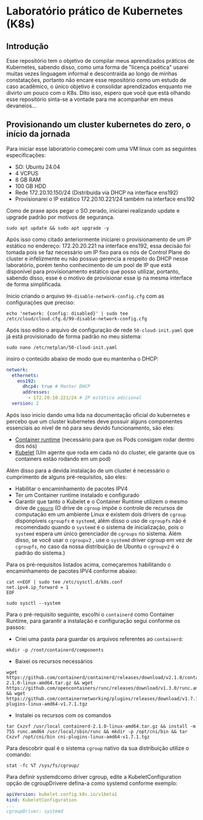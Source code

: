 # Laboratório prático de Kubernetes (K8s)

## Introdução

Esse repositório tem o objetivo de compilar meus aprendizados práticos de Kubernetes, sabendo disso, como uma forma de "licença poética" usarei muitas vezes linguagem informal e descontraída ao longo de minhas constatações, portanto não encare esse repositório como um estudo de caso acadêmico, o único objetivo é consolidar aprendizados enquanto me divirto um pouco com o K8s. Dito isso, espero que você que está olhando esse repositório sinta-se a vontade para me acompanhar em meus devaneios...

## Provisionando um cluster kubernetes do zero, o início da jornada

Para iniciar esse laboratório começarei com uma VM linux com as seguintes especificações:

- SO: Ubuntu 24.04
- 4 VCPUS
- 8 GB RAM
- 100 GB HDD
- Rede 172.20.10.150/24 (Distribuída via DHCP na interface ens192)
- Provisionarei o IP estático 172.20.10.221/24 também na interface ens192

Como de praxe após pegar o SO zerado, iniciarei realizando update e upgrade padrão por motivos de segurança.

```shell
sudo apt update && sudo apt upgrade -y
```

Após isso como citado anteriormente iniciarei o provisionamento de um IP estático no endereço: 172.20.20.221 na interface ens192, essa decisão foi tomada pois se faz necessário um IP fixo para os nós de Control Plane do cluster e infelizmente eu não possuo gerencia a respeito do DHCP nesse laboratório, porém tenho conhecimento de um pool de IP que está disponível para provisionamento estático que posso utilizar, portanto, sabendo disso, esse é o motivo de provisionar esse ip na mesma interface de forma simplificada.

Inicio criando o arquivo `99-disable-network-config.cfg` com as configurações que preciso:

```shell
echo 'network: {config: disabled}' | sudo tee /etc/cloud/cloud.cfg.d/99-disable-network-config.cfg
```

Após isso edito o arquivo de configuração de rede `50-cloud-init.yaml` que já está provisionado de forma padrão no meu sistema:

```shell
sudo nano /etc/netplan/50-cloud-init.yaml
```

insiro o conteúdo abaixo de modo que eu mantenha o DHCP:

```yaml
network:
  ethernets:
    ens192:
      dhcp4: true # Manter DHCP
      addresses:
        - 172.20.10.221/24 # IP estático adicional
  version: 2
```

Após isso inicio dando uma lida na documentação oficial do kubernetes e percebo que um cluster kubernetes deve possuir alguns componentes essenciais ao nível de nó para seu devido funcionamento, são eles:

- [Container runtime](https://github.com/containerd/containerd/blob/main/docs/getting-started.md) (necessário para que os Pods consigam rodar dentro dos nós)
- [Kubelet](https://kubernetes.io/docs/concepts/architecture/#kubelet) (Um agente que roda em cada nó do cluster, ele garante que os containers estão rodando em um pod)

Além disso para a devida instalação de um cluster é necessário o cumprimento de alguns pré-requisitos, são eles:

- Habilitar o encaminhamento de pacotes IPV4
- Ter um Container runtime instalado e configurado
- Garantir que tanto o Kubelet e o Container Runtime utilizem o mesmo drive de [`cgourp`](https://kubernetes.io/docs/setup/production-environment/container-runtimes/#systemd-cgroup-driver) (O drive de `cgroup` impõe o controle de recursos de computação em um ambiente Linux e existem dois drivers de `cgroup` disponpíveis `cgroupfs` e `systemd`, além disso o uso de `cgroupfs` não é recomendado quando o `systemd` é o sistema de inicialização, pois o `systemd` espera um único gerenciador de `cgroups` no sistema. Além disso, se você usar o `cgroupv2` , use o `systemd` driver cgroup em vez de `cgroupfs`, no caso da nossa distribuição de Ubuntu o `cgroupv2` é o padrão do sistema.)

Para os pré-requisitos listados acima, começaremos habilitando o encaminhamento de pacotes IPV4 conforme abaixo:

```shell
cat <<EOF | sudo tee /etc/sysctl.d/k8s.conf
net.ipv4.ip_forward = 1
EOF
```

```shell
sudo sysctl --system
```

Para o pré-requisito seguinte, escolhi o `containerd` como Container Runtime, para garantir a instalação e configuração segui conforme os passos:

- Criei uma pasta para guardar os arquivos referentes ao `containerd`:

```shell
mkdir -p /root/containerd/components
```

- Baixei os recursos necessários

```shell
wget https://github.com/containerd/containerd/releases/download/v2.1.0/containerd-2.1.0-linux-amd64.tar.gz && wget https://github.com/opencontainers/runc/releases/download/v1.3.0/runc.amd64 && wget https://github.com/containernetworking/plugins/releases/download/v1.7.1/cni-plugins-linux-amd64-v1.7.1.tgz
```

- Instalei os recursos com os comandos

```shell
tar Cxzvf /usr/local containerd-2.1.0-linux-amd64.tar.gz && install -m 755 runc.amd64 /usr/local/sbin/runc && mkdir -p /opt/cni/bin && tar Cxzvf /opt/cni/bin cni-plugins-linux-amd64-v1.7.1.tgz
```



Para descobrir qual é o sistema `cgroup` nativo da sua distribuição utilize o comando:
```shell
stat -fc %T /sys/fs/cgroup/
```



Para definir systemdcomo driver cgroup, edite a KubeletConfiguration opção de cgroupDrivere defina-a como systemd conforme exemplo:

```yaml
apiVersion: kubelet.config.k8s.io/v1beta1
kind: KubeletConfiguration
...
cgroupDriver: systemd
```